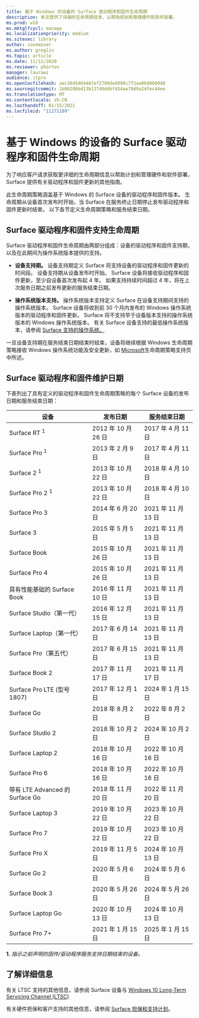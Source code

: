 ```yaml
---
title: 基于 Windows 的设备的 Surface 驱动程序和固件生命周期
description: 本文提供了详细的生命周期信息，以帮助规划和管理硬件和软件部署。
ms.prod: w10
ms.mktglfcycl: manage
ms.localizationpriority: medium
ms.sitesec: library
author: coveminer
ms.author: greglin
ms.topic: article
ms.date: 11/12/2020
ms.reviewer: phorton
manager: laurawi
audience: itpro
ms.openlocfilehash: aec3645d64487ef2709de6098c7f2ae0b99660d8
ms.sourcegitcommit: 1b86286bd13b13749ddbf454ae78d9a24fec44ee
ms.translationtype: MT
ms.contentlocale: zh-CN
ms.lasthandoff: 01/15/2021
ms.locfileid: "11271109"
---
```

# 基于 Windows 的设备的 Surface 驱动程序和固件生命周期
 
为了响应客户请求获取更详细的生命周期信息以帮助计划和管理硬件和软件部署，Surface 提供有关驱动程序和固件更新的其他指南。
 
此生命周期策略涵盖基于 Windows 的 Surface 设备的驱动程序和固件版本。 生命周期从设备首次发布时开始，当 Surface 在服务终止日期停止发布驱动程序和固件更新时结束。 以下各节定义生命周期策略和服务结束日期。

## Surface 驱动程序和固件支持生命周期
 
Surface 驱动程序和固件生命周期由两部分组成：设备的驱动程序和固件支持期，以及在此期间为操作系统版本提供的支持。

- **设备支持期。** 设备支持期定义 Surface 将支持设备的驱动程序和固件更新的时间段。 设备支持期从设备发布时开始。 Surface 设备将接收驱动程序和固件更新，至少自设备首次发布起 4 年。 如果支持持续时间超过 4 年，将在上次服务日期之前发布更新的服务结束日期。

- **操作系统版本支持。** 操作系统版本支持定义 Surface 在设备支持期间支持的操作系统版本。 Surface 设备将收到前 30 个月内发布的 Windows 操作系统版本的驱动程序和固件更新。 Surface 将不支持早于设备版本支持的操作系统版本的 Windows 操作系统版本。 有关 Surface 设备支持的最低操作系统版本，请参阅 [Surface 支持的操作系统。](https://support.microsoft.com/help/2858199/surface-supported-operating-systems)  

 
一旦设备支持期在服务结束日期结束时结束，设备将继续根据 Windows 生命周期策略接收 Windows 操作系统功能及安全更新，如  [Microsoft](https://support.microsoft.com/hub/4095338/microsoft-lifecycle-policy)生命周期策略支持页中所述。
 

## Surface 驱动程序和固件维护日期

下表列出了具有定义的驱动程序和固件生命周期策略的每个 Surface 设备的发布日期和服务结束日期：
 

 设备                             | 发布日期 | 服务结束日期 |
| ---------------------------------- | ------------ | --------------------- |
| Surface RT <sup> 1</sup>             | 2012 年 10 月 26 日   | 2017 年 4 月 11 日             |
| Surface Pro <sup> 1</sup>            | 2013 年 2 月 9 日     | 2017 年 4 月 11 日             |
| Surface 2 <sup> 1</sup>              | 2013 年 10 月 22 日   | 2018 年 4 月 10 日             |
| Surface Pro 2 <sup> 1</sup>          | 2013 年 10 月 22 日   | 2018 年 4 月 10 日             |
| Surface Pro 3                      | 2014 年 6 月 20 日    | 2021 年 11 月 13 日            |
| Surface 3                          | 2015 年 5 月 5 日     | 2021 年 11 月 13 日            |
| Surface Book                       | 2015 年 10 月 26 日   | 2021 年 11 月 13 日            |
| Surface Pro 4                      | 2015 年 10 月 26 日   | 2021 年 11 月 13 日            |
| 具有性能基础的 Surface Book | 2016 年 11 月 10 日   | 2021 年 11 月 13 日            |
| Surface Studio（第一代）           | 2016 年 12 月 15 日   | 2021 年 11 月 13 日            |
| Surface Laptop（第一代）           | 2017 年 6 月 14 日    | 2021 年 11 月 13 日            |
| Surface Pro（第五代）              | 2017 年 6 月 15 日    | 2021 年 11 月 13 日            |
| Surface Book 2                     | 2017 年 11 月 17 日   | 2021 年 11 月 17 日            |
| Surface Pro LTE (型号 1807)        | 2017 年 12 月 1 日    | 2024 年 1 月 15 日             |
| Surface Go                         | 2018 年 8 月 2 日     | 2022 年 8 月 2 日              |
| Surface Studio 2                   | 2018 年 10 月 2 日    | 2024 年 10 月 2 日             |
| Surface Laptop 2                   | 2018 年 10 月 16 日   | 2022 年 10 月 16 日            |
| Surface Pro 6                      | 2018 年 10 月 16 日   | 2022 年 10 月 16 日            |
| 带有 LTE Advanced 的 Surface Go       | 2018 年 11 月 20 日   | 2022 年 11 月 20 日            |
| Surface Laptop 3                   | 2019 年 10 月 22 日   | 2023 年 10 月 22 日            |
| Surface Pro 7                      | 2019 年 10 月 22 日   | 2023 年 10 月 22 日            |
| Surface Pro X                      | 2019 年 11 月 5 日    | 2024 年 10 月 13 日             |
| Surface Go 2                       | 2020 年 5 月 6 日     | 2024 年 5 月 6 日              |
| Surface Book 3                     | 2020 年 5 月 26 日    | 2024 年 5 月 26 日             |
| Surface Laptop Go                  | 2020 年 10 月 13 日   | 2024 年 10 月 13 日            |
| Surface Pro 7+                     | 2021 年 1 月 15 日 | 2025 年 1 月 15 日 |

 
 **1.** *指示之前声明的固件/驱动程序服务支持日期结束的设备。*
 
## 了解详细信息

有关 LTSC 支持的其他信息，请参阅 Surface 设备与 [Windows 10 Long-Term Servicing Channel (LTSC) ](surface-device-compatibility-with-windows-10-ltsc.md)

有关硬件担保和客户支持的其他信息，请参阅 [Surface 担保和支持计划](https://www.microsoft.com/surface/business/warranty-service-offerings-and-support)。
